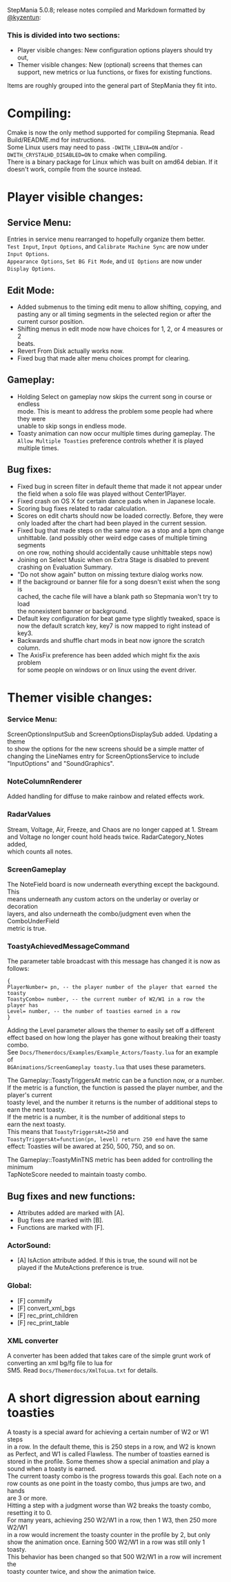 StepMania 5.0.8; release notes compiled and Markdown formatted by [@kyzentun](https://github.com/kyzentun):

### This is divided into two sections:

*   Player visible changes: New configuration options players should try out,
*   Themer visible changes: New (optional) screens that themes can support, new metrics or lua functions, or fixes for existing functions.

Items are roughly grouped into the general part of StepMania they fit into.

Compiling:
==========

Cmake is now the only method supported for compiling Stepmania. Read Build/README.md for instructions.  
Some Linux users may need to pass `-DWITH_LIBVA=ON` and/or `-DWITH_CRYSTALHD_DISABLED=ON` to cmake when compiling.  
There is a binary package for Linux which was built on amd64 debian. If it doesn't work, compile from the source instead.

Player visible changes:
=======================

Service Menu:
-------------

Entries in service menu rearranged to hopefully organize them better.  
`Test Input`, `Input Options`, and `Calibrate Machine Sync` are now under `Input Options`.  
`Appearance Options`, `Set BG Fit Mode`, and `UI Options` are now under `Display Options`.

Edit Mode:
----------

*   Added submenus to the timing edit menu to allow shifting, copying, and  
    pasting any or all timing segments in the selected region or after the  
    current cursor position.
*   Shifting menus in edit mode now have choices for 1, 2, or 4 measures or 2  
    beats.
*   Revert From Disk actually works now.
*   Fixed bug that made alter menu choices prompt for clearing.

Gameplay:
---------

*   Holding Select on gameplay now skips the current song in course or endless  
    mode. This is meant to address the problem some people had where they were  
    unable to skip songs in endless mode.
*   Toasty animation can now occur multiple times during gameplay. The  
    `Allow Multiple Toasties` preference controls whether it is played  
    multiple times.

Bug fixes:
----------

*   Fixed bug in screen filter in default theme that made it not appear under  
    the field when a solo file was played without Center1Player.
*   Fixed crash on OS X for certain dance pads when in Japanese locale.
*   Scoring bug fixes related to radar calculation.
*   Scores on edit charts should now be loaded correctly. Before, they were  
    only loaded after the chart had been played in the current session.
*   Fixed bug that made steps on the same row as a stop and a bpm change  
    unhittable. (and possibly other weird edge cases of multiple timing segments  
    on one row, nothing should accidentally cause unhittable steps now)
*   Joining on Select Music when on Extra Stage is disabled to prevent  
    crashing on Evaluation Summary.
*   "Do not show again" button on missing texture dialog works now.
*   If the background or banner file for a song doesn't exist when the song is  
    cached, the cache file will have a blank path so Stepmania won't try to load  
    the nonexistent banner or background.
*   Default key configuration for beat game type slightly tweaked, space is  
    now the default scratch key, key7 is now mapped to right instead of key3.
*   Backwards and shuffle chart mods in beat now ignore the scratch column.
*   The AxisFix preference has been added which might fix the axis problem  
    for some people on windows or on linux using the event driver.

Themer visible changes:
=======================

### Service Menu:

ScreenOptionsInputSub and ScreenOptionsDisplaySub added. Updating a theme  
to show the options for the new screens should be a simple matter of  
changing the LineNames entry for ScreenOptionsService to include  
"InputOptions" and "SoundGraphics".

### NoteColumnRenderer

Added handling for diffuse to make rainbow and related effects work.

### RadarValues

Stream, Voltage, Air, Freeze, and Chaos are no longer capped at 1. Stream  
and Voltage no longer count hold heads twice. RadarCategory\_Notes added,  
which counts all notes.

### ScreenGameplay

The NoteField board is now underneath everything except the backgound. This  
means underneath any custom actors on the underlay or overlay or decoration  
layers, and also underneath the combo/judgment even when the ComboUnderField  
metric is true.

### ToastyAchievedMessageCommand

The parameter table broadcast with this message has changed it is now as follows:

    {  
    PlayerNumber= pn, -- the player number of the player that earned the
    toasty  
    ToastyCombo= number, -- the current number of W2/W1 in a row the player has  
    Level= number, -- the number of toasties earned in a row  
    }
    

Adding the Level parameter allows the themer to easily set off a different  
effect based on how long the player has gone without breaking their toasty  
combo.  
See `Docs/Themerdocs/Examples/Example_Actors/Toasty.lua` for an example of  
`BGAnimations/ScreenGameplay toasty.lua` that uses these parameters.

The Gameplay::ToastyTriggersAt metric can be a function now, or a number.  
If the metric is a function, the function is passed the player number, and the player's current  
toasty level, and the number it returns is the number of additional steps to  
earn the next toasty.  
If the metric is a number, it is the number of additional steps to  
earn the next toasty.  
This means that `ToastyTriggersAt=250` and  
`ToastyTriggersAt=function(pn, level) return 250 end` have the same  
effect: Toasties will be awared at 250, 500, 750, and so on.

The Gameplay::ToastyMinTNS metric has been added for controlling the minimum  
TapNoteScore needed to maintain toasty combo.

Bug fixes and new functions:
----------------------------

*   Attributes added are marked with \[A\].
*   Bug fixes are marked with \[B\].
*   Functions are marked with \[F\].

### ActorSound:

*   \[A\] IsAction attribute added. If this is true, the sound will not be  
    played if the MuteActions preference is true.

### Global:

*   \[F\] commify
*   \[F\] convert\_xml\_bgs
*   \[F\] rec\_print\_children
*   \[F\] rec\_print\_table

### XML converter

A converter has been added that takes care of the simple grunt work of converting an xml bg/fg file to lua for  
SM5. Read `Docs/Themerdocs/XmlToLua.txt` for details.

A short digression about earning toasties
=========================================

A toasty is a special award for achieving a certain number of W2 or W1 steps  
in a row. In the default theme, this is 250 steps in a row, and W2 is known  
as Perfect, and W1 is called Flawless. The number of toasties earned is  
stored in the profile. Some themes show a special animation and play a  
sound when a toasty is earned.  
The current toasty combo is the progress towards this goal. Each note on a  
row counts as one point in the toasty combo, thus jumps are two, and hands  
are 3 or more.  
Hitting a step with a judgment worse than W2 breaks the toasty combo,  
resetting it to 0.  
For many years, achieving 250 W2/W1 in a row, then 1 W3, then 250 more W2/W1  
in a row would increment the toasty counter in the profile by 2, but only show the animation once. Earning 500 W2/W1 in a row was still only 1 toasty.  
This behavior has been changed so that 500 W2/W1 in a row will increment the  
toasty counter twice, and show the animation twice.